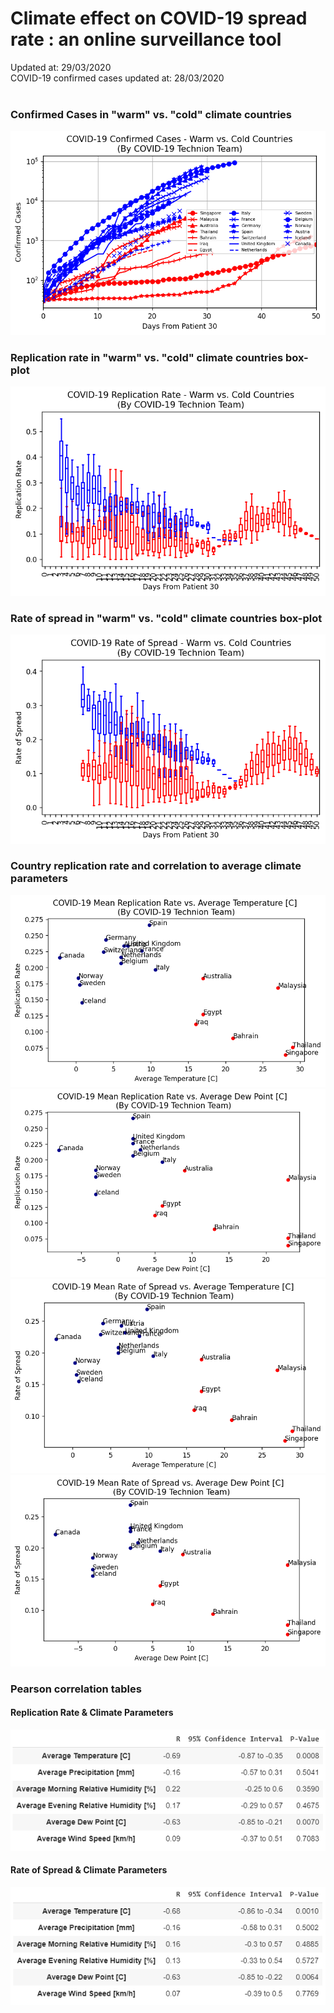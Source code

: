 # Climate effect on COVID-19 spread rate : an online surveillance tool 
Updated at: 29/03/2020 <br>
COVID-19 confirmed cases updated at: 28/03/2020 <br><br>

### Confirmed Cases in "warm" vs. "cold" climate countries 
![COVID-19 Confirmed Cases - Warm vs. Cold (logarithmic plot)](Latest_Results/confirmed_cases_warm_vs_cold_countries.png)

### Replication rate in "warm" vs. "cold" climate countries box-plot
![COVID-19 Replication Rate - Warm vs. Cold](Latest_Results/replication_rate_warm_vs_cold_countries.png)

### Rate of spread  in "warm" vs. "cold" climate countries box-plot
![COVID-19 Rate of Spread - Warm vs. Cold](Latest_Results/rate_of_spread_warm_vs_cold_countries.png)

### Country replication rate and correlation to average climate parameters 
![Replication Rate vs. Temperature](Latest_Results/RR_vs_Temp.png) ![Replication Rate vs. Dew Point](Latest_Results/RR_vs_Dew_point.png)
![Rate of Spread vs. Temperature](Latest_Results/RoS_vs_Temp.png) ![Rate of Spread vs. Dew Point](Latest_Results/RoS_vs_Dew_point.png)

### Pearson correlation tables
#### Replication Rate & Climate Parameters
 ![Correlation between replication rate and climate parameters](Latest_Results/RR_Pearson_Correlation.PNG) 
#### Rate of Spread & Climate Parameters 
 ![Correlation between rate of spread and climate parameters](Latest_Results/RoS_Pearson_Correlation.PNG) 
